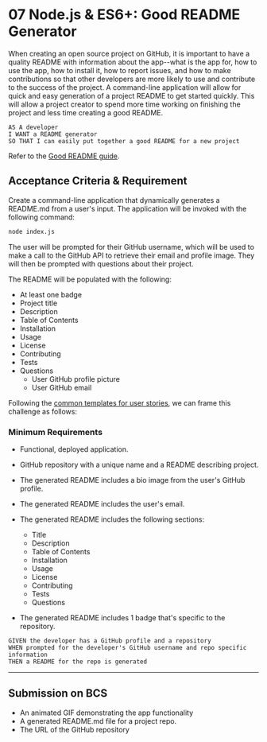 # 07 Node.js & ES6+: Good README Generator

When creating an open source project on GitHub, it is important to have a quality README with information about the app--what is the app for, how to use the app, how to install it, how to report issues, and how to make contributions so that other developers are more likely to use and contribute to the success of the project. A command-line application will allow for quick and easy generation of a project README to get started quickly. This will allow a project creator to spend more time working on finishing the project and less time creating a good README.

```
AS A developer
I WANT a README generator
SO THAT I can easily put together a good README for a new project
```

Refer to the [Good README guide](##).

## Acceptance Criteria & Requirement

Create a command-line application that dynamically generates a README.md from a user's input. The application will be invoked with the following command:

```sh
node index.js
```

The user will be prompted for their GitHub username, which will be used to make a call to the GitHub API to retrieve their email and profile image. They will then be prompted with questions about their project.

The README will be populated with the following:

- At least one badge
- Project title
- Description
- Table of Contents
- Installation
- Usage
- License
- Contributing
- Tests
- Questions
  - User GitHub profile picture
  - User GitHub email

Following the [common templates for user stories](https://en.wikipedia.org/wiki/User_story#Common_templates), we can frame this challenge as follows:

### Minimum Requirements

- Functional, deployed application.
- GitHub repository with a unique name and a README describing project.
- The generated README includes a bio image from the user's GitHub profile.
- The generated README includes the user's email.
- The generated README includes the following sections:

  - Title
  - Description
  - Table of Contents
  - Installation
  - Usage
  - License
  - Contributing
  - Tests
  - Questions

- The generated README includes 1 badge that's specific to the repository.

```
GIVEN the developer has a GitHub profile and a repository
WHEN prompted for the developer's GitHub username and repo specific information
THEN a README for the repo is generated
```

---

## Submission on BCS

- An animated GIF demonstrating the app functionality
- A generated README.md file for a project repo.
- The URL of the GitHub repository
